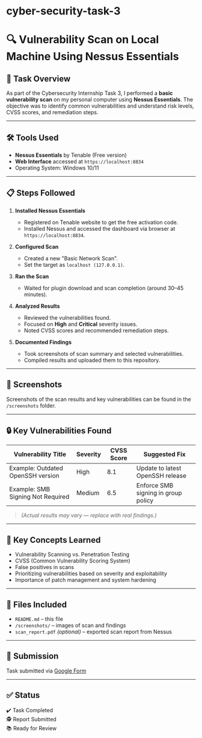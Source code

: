 # cyber-security-task-3
# 🔍 Vulnerability Scan on Local Machine Using Nessus Essentials

## 📌 Task Overview

As part of the Cybersecurity Internship Task 3, I performed a **basic vulnerability scan** on my personal computer using **Nessus Essentials**. The objective was to identify common vulnerabilities and understand risk levels, CVSS scores, and remediation steps.

---

## 🛠 Tools Used

- **Nessus Essentials** by Tenable (Free version)
- **Web Interface** accessed at `https://localhost:8834`
- Operating System: Windows 10/11

---

## 📋 Steps Followed

1. **Installed Nessus Essentials**  
   - Registered on Tenable website to get the free activation code.  
   - Installed Nessus and accessed the dashboard via browser at `https://localhost:8834`.  

2. **Configured Scan**  
   - Created a new "Basic Network Scan".
   - Set the target as `localhost (127.0.0.1)`.

3. **Ran the Scan**  
   - Waited for plugin download and scan completion (around 30–45 minutes).

4. **Analyzed Results**  
   - Reviewed the vulnerabilities found.
   - Focused on **High** and **Critical** severity issues.
   - Noted CVSS scores and recommended remediation steps.

5. **Documented Findings**  
   - Took screenshots of scan summary and selected vulnerabilities.
   - Compiled results and uploaded them to this repository.

---

## 📸 Screenshots

Screenshots of the scan results and key vulnerabilities can be found in the `/screenshots` folder.

---

## 🔒 Key Vulnerabilities Found

| Vulnerability Title                | Severity | CVSS Score | Suggested Fix                        |
|------------------------------------|----------|------------|--------------------------------------|
| Example: Outdated OpenSSH version | High     | 8.1        | Update to latest OpenSSH release    |
| Example: SMB Signing Not Required | Medium   | 6.5        | Enforce SMB signing in group policy |

> *(Actual results may vary — replace with real findings.)*

---

## 🧠 Key Concepts Learned

- Vulnerability Scanning vs. Penetration Testing
- CVSS (Common Vulnerability Scoring System)
- False positives in scans
- Prioritizing vulnerabilities based on severity and exploitability
- Importance of patch management and system hardening

---

## 📁 Files Included

- `README.md` – this file
- `/screenshots/` – images of scan and findings
- `scan_report.pdf` *(optional)* – exported scan report from Nessus

---

## 🔗 Submission

Task submitted via [Google Form](https://forms.gle/8Gm83s53KbyXs3Ne9)

---

## ✅ Status

✔️ Task Completed  
🕵️ Report Submitted  
📚 Ready for Review
